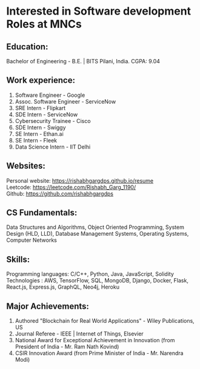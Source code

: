 # Interested in Software development Roles at MNCs

## Education:
Bachelor of Engineering - B.E. | BITS Pilani, India. 
CGPA: 9.04

## Work experience:
1. Software Engineer - Google
2. Assoc. Software Engineer - ServiceNow
3. SRE Intern - Flipkart
4. SDE Intern - ServiceNow
5. Cybersecurity Trainee - Cisco
6. SDE Intern - Swiggy
7. SE Intern - Ethan.ai
8. SE Intern - Fleek
9. Data Science Intern - IIT Delhi

## Websites:
Personal website: https://rishabhgargdps.github.io/resume </br>
Leetcode: https://leetcode.com/Rishabh_Garg_1190/ <br/>
Github: https://github.com/rishabhgargdps

## CS Fundamentals:
Data Structures and Algorithms, Object Oriented Programming, System Design (HLD, LLD), Database Management Systems, Operating Systems, Computer Networks

## Skills:
Programming languages: C/C++, Python, Java, JavaScript, Solidity
Technologies : AWS, TensorFlow, SQL, MongoDB, Django, Docker, Flask, React.js, Express.js, GraphQL, Neo4j, Heroku

## Major Achievements:
1. Authored "Blockchain for Real World Applications" - Wiley Publications, US
2. Journal Referee - IEEE | Internet of Things, Elsevier 
3. National Award for Exceptional Achievement in Innovation (from President of India - Mr. Ram Nath Kovind)
4. CSIR Innovation Award (from Prime Minister of India - Mr. Narendra Modi)

